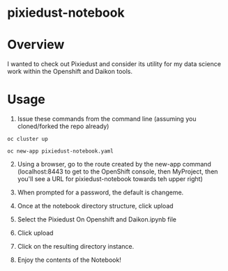 # pixiedust-notebook

# Overview

I wanted to check out Pixiedust and consider its utility for my data science work within the Openshift and Daikon tools. 

# Usage

1. Issue these commands from the command line (assuming you cloned/forked the repo already)

`oc cluster up`

`oc new-app pixiedust-notebook.yaml`

2. Using a browser, go to the route created by the new-app command (localhost:8443 to get to the OpenShift console, then MyProject, then you'll see a URL for pixiedust-notebook towards teh upper right)

3. When prompted for a password, the default is changeme. 

4. Once at the notebook directory structure, click upload

5. Select the Pixiedust On Openshift and Daikon.ipynb file

6. Click upload

7. Click on the resulting directory instance. 

8. Enjoy the contents of the Notebook!
